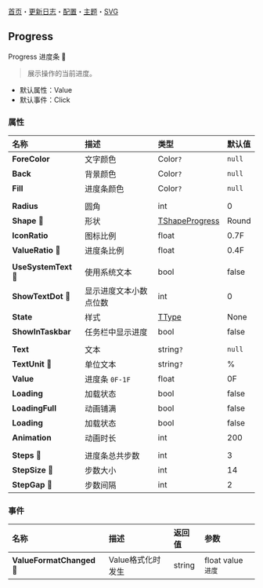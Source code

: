﻿[首页](../Home.md)・[更新日志](../UpdateLog.md)・[配置](../Config.md)・[主题](../Theme.md)・[SVG](../SVG.md)

## Progress

Progress 进度条 👚

> 展示操作的当前进度。

- 默认属性：Value
- 默认事件：Click

### 属性

名称 | 描述 | 类型 | 默认值 |
:--|:--|:--|:--|
**ForeColor** | 文字颜色 | Color`?` | `null` |
**Back** | 背景颜色 | Color`?` | `null` |
**Fill** | 进度条颜色 | Color`?` | `null` |
||||
**Radius** | 圆角 | int | 0 |
**Shape** 🔴 | 形状 | [TShapeProgress](Enum.md#tshapeprogress) | Round |
**IconRatio** | 图标比例 | float | 0.7F |
**ValueRatio** 🔴 | 进度条比例 | float | 0.4F |
||||
**UseSystemText** 🔴 | 使用系统文本 | bool | false |
**ShowTextDot** 🔴 | 显示进度文本小数点位数 | int | 0 |
**State** | 样式 | [TType](Enum.md#ttype) | None |
**ShowInTaskbar** | 任务栏中显示进度 | bool | false |
||||
**Text** | 文本 | string`?` | `null` |
**TextUnit** 🔴 | 单位文本 | string`?` | % |
**Value** | 进度条 `0F-1F` | float | 0F |
**Loading** | 加载状态 | bool | false |
**LoadingFull** | 动画铺满 | bool | false |
**Loading** | 加载状态 | bool | false |
**Animation** | 动画时长 | int | 200 |
||||
**Steps** 🔴 | 进度条总共步数 | int | 3 |
**StepSize** 🔴 | 步数大小 | int | 14 |
**StepGap** 🔴 | 步数间隔 | int | 2 |

### 事件

名称 | 描述 | 返回值 | 参数 |
:--|:--|:--|:--|
**ValueFormatChanged** 🔴 | Value格式化时发生 | string | float value `进度` |